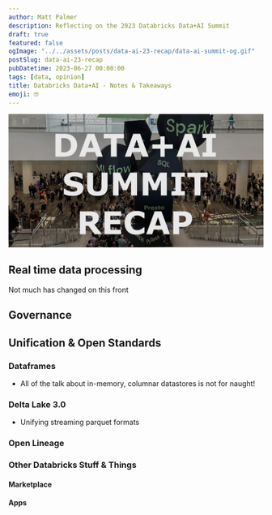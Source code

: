 ```yaml
---
author: Matt Palmer
description: Reflecting on the 2023 Databricks Data+AI Summit
draft: true
featured: false
ogImage: "../../assets/posts/data-ai-23-recap/data-ai-summit-og.gif"
postSlug: data-ai-23-recap
pubDatetime: 2023-06-27 00:00:00
tags: [data, opinion]
title: Databricks Data+AI - Notes & Takeaways
emoji: 🤓
---
```


<style>
  img {
    width: auto;
    max-height: 500px;
    aspect-ratio: attr(width) / attr(height);
  }
</style>

![](../../assets/posts/data-ai-23-recap/data-ai-summit-og.png)

## Real time data processing

Not much has changed on this front

## Governance

## Unification & Open Standards

### Dataframes

- All of the talk about in-memory, columnar datastores is not for naught!

### Delta Lake 3.0

- Unifying streaming parquet formats

### Open Lineage

### Other Databricks Stuff & Things

#### Marketplace

#### Apps
